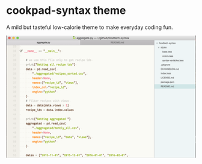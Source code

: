 # cookpad-syntax theme

A mild but tasteful low-calorie theme to make everyday coding fun.

![A screenshot of your theme](https://raw.githubusercontent.com/lunardog/foodtech-syntax/master/foodtech-preview.png)
